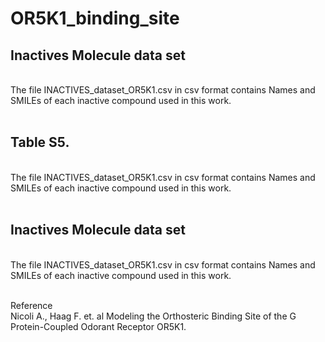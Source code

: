 # OR5K1_binding_site

## Inactives Molecule data set
<br/>
The file INACTIVES_dataset_OR5K1.csv in csv format contains Names and SMILEs of each inactive compound used in this work.<br/>
<br/>

## Table S5.
<br/>
The file INACTIVES_dataset_OR5K1.csv in csv format contains Names and SMILEs of each inactive compound used in this work.<br/>
<br/>

## Inactives Molecule data set
<br/>
The file INACTIVES_dataset_OR5K1.csv in csv format contains Names and SMILEs of each inactive compound used in this work.<br/>
<br/>


Reference
<br/>
Nicoli A., Haag F. et. al Modeling the Orthosteric Binding Site of the G Protein-Coupled Odorant Receptor OR5K1.
<br/>

